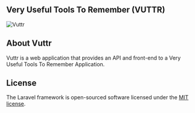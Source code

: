 ## Very Useful Tools To Remember (VUTTR)

![Vuttr](https://github.com/Riicksouzaa/bossa-box-tools-api/workflows/Vuttr/badge.svg?branch=master)


## About Vuttr

Vuttr is a web application that provides an API and front-end to a Very Useful Tools To Remember  Application.


## License

The Laravel framework is open-sourced software licensed under the [MIT license](https://opensource.org/licenses/MIT).
